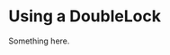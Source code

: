 [title]: # (Using a DoubleLock)
[tags]: # (XXX)
[priority]: # (3849)
# Using a DoubleLock
Something here.
